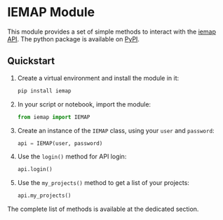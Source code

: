 # IEMAP Module

This module provides a set of simple methods to interact with the [iemap API](https://github.com/ai4mat/iemap-api). The python package is available on [PyPI](https://pypi.org/project/iemap/).

## Quickstart
1. Create a virtual environment and install the module in it:
   
    ```bash
    pip install iemap
    ```

2. In your script or notebook, import the module:
   
    ```python
    from iemap import IEMAP
    ```

3. Create an instance of the `IEMAP` class, using your `user` and `password`:
   
    ```python
    api = IEMAP(user, password)
    ```

4. Use the `login()` method for API login:
   
    ```python
    api.login()
    ```

5. Use the `my_projects()` method to get a list of your projects:
   
    ```python
    api.my_projects()
    ```

The complete list of methods is available at the dedicated section.